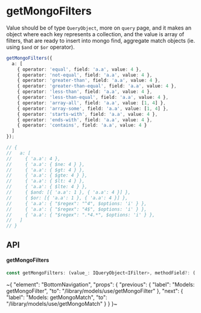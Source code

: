 
# getMongoFilters

Value should be of type `QueryObject`, more on `query` page, and it makes an object where each key represents a collection, and the value is array of filters, that are ready to insert into mongo find, aggregate match objects (ie. using `$and` or `$or` operator).

```ts
getMongoFilters({
  a: [
    { operator: 'equal', field: 'a.a', value: 4 },
    { operator: 'not-equal', field: 'a.a', value: 4 },
    { operator: 'greater-than', field: 'a.a', value: 4 },
    { operator: 'greater-than-equal', field: 'a.a', value: 4 },
    { operator: 'less-than', field: 'a.a', value: 4 },
    { operator: 'less-than-equal', field: 'a.a', value: 4 },
    { operator: 'array-all', field: 'a.a', value: [1, 4] },
    { operator: 'array-some', field: 'a.a', value: [1, 4] },
    { operator: 'starts-with', field: 'a.a', value: 4 },
    { operator: 'ends-with', field: 'a.a', value: 4 },
    { operator: 'contains', field: 'a.a', value: 4 }
  ]
});

// {
//   a: [
//     { 'a.a': 4 },
//     { 'a.a': { $ne: 4 } },
//     { 'a.a': { $gt: 4 } },
//     { 'a.a': { $gte: 4 } },
//     { 'a.a': { $lt: 4 } },
//     { 'a.a': { $lte: 4 } },
//     { $and: [{ 'a.a': 1 }, { 'a.a': 4 }] },
//     { $or: [{ 'a.a': 1 }, { 'a.a': 4 }] },
//     { 'a.a': { "$regex": "^4", $options: 'i' } },
//     { 'a.a': { "$regex": "4$", $options: 'i' } },
//     { 'a.a': { "$regex": ".*4.*", $options: 'i' } },
//   ]
// }
```

## API

#### getMongoFilters

```ts
const getMongoFilters: (value_: IQueryObject<IFilter>, methodField?: (...args: any[]) => any) => IQueryObject;
```


~{
  "element": "BottomNavigation",
  "props": {
    "previous": {
      "label": "Models: getMongoFilter",
      "to": "/library/models/use/getMongoFilter"
    },
    "next": {
      "label": "Models: getMongoMatch",
      "to": "/library/models/use/getMongoMatch"
    }
  }
}~
